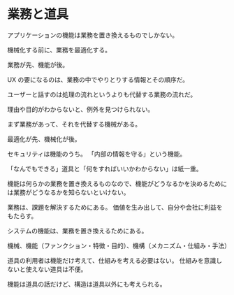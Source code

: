 # 業務と道具

アプリケーションの機能は業務を置き換えるものでしかない。

機械化する前に、業務を最適化する。

業務が先、機能が後。

UX の要になるのは、業務の中でやりとりする情報とその順序だ。

ユーザーと話すのは処理の流れというよりも代替する業務の流れだ。

理由や目的がわからないと、例外を見つけられない。

まず業務があって、それを代替する機械がある。

最適化が先、機械化が後。

セキュリティは機能のうち。
「内部の情報を守る」という機能。

「なんでもできる」道具と「何をすればいいかわからない」は紙一重。

機能は何らかの業務を置き換えるものなので、機能がどうなるかを決めるためには業務がどうなるかを知らないといけない。

業務は、課題を解決するためにある。
価値を生み出して、自分や会社に利益をもたらす。

システムの機能は、業務を置き換えるためにある。

機械、機能（ファンクション・特徴・目的）、機構（メカニズム・仕組み・手法）

道具の利用者は機能だけ考えて、仕組みを考える必要はない。
仕組みを意識しないと使えない道具は不便。

機能は道具の話だけど、構造は道具以外にも考えられる。
